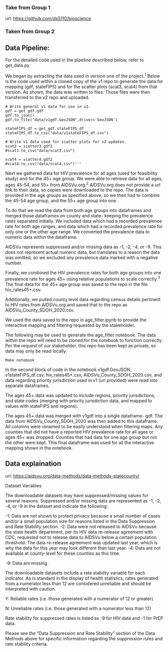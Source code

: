 ### Take from Group 1

url: https://github.com/ds5110/bioscience

### Taken from Group 2

## Data Pipeline:

For the detailed code used in the pipeline described below, refer to get_data.py

We began by extracting the data used in version one of the project.<sup>1</sup> Below is the code used within a cloned copy of the v1 repo to generate the data for mapping (gdf, stateFIPS) and for the scatter plots (scat3, scat4) from that version. 
As shown, the data was written to files. Those files were then transferred to the v2 repo and uploaded.

```
# Write general v1 data for use in v2.
gdf = get_gdf.gdf
gdf.to_json()
gdf.to_file("data/v1gdf.GeoJSON",driver='GeoJSON')

stateFIPS_df = get_gdf.stateFIPS_df
stateFIPS_df.to_csv("data/v1stateFIPS_df.csv")

# Write v1 data used for scatter plots for v2 updates.
scat3 = scatter3.gdf2
#scat3.to_csv("data/scat3.csv")

scat4 = scatter4.gdf2
#scat4.to_csv("data/scat4.csv")'''
```

Next we gathered data for HIV prevalence for all ages (used for feasibility study) and for the 45+ age group. We were able to retrieve data for all ages, ages 45-54, and 55+ from AIDSVu.org.<sup>2</sup>  AIDSVu.org does not provide a url link to their data, so copies were downloaded to the repo. The data is provided in the age groups as specified above, so we then had to combine the 45-54 age group, and the 55+ age group into one.

To do that we read the data from both age groups into dataframes and merged those dataframes on county and state- keeping the prevalence rates separated initially. We included data which had a recorded prevalence rate for both age ranges, and data which had a recorded prevalence rate for only one or the other age range. We converted the prevalence data to numeric data within the dataframe.

AIDSVu represents suppressed and/or missing data as -1, -2, -4, or -9. This does not represent actual numeric data, but translates to a reason the data was omitted, so we excluded any prevalence data marked with a negative number. 

Finally, we combined the HIV prevalence rates for both age groups into one prevalence rate for ages 45+ using relative populations to scale correctly.<sup>3</sup>  The final data for the 45+ age group was saved to the repo in the file hiv_rates45+.csv.

Additionally, we pulled county level data regarding census details pertinent to HIV rates from AIDSVu.org and saved that to the repo as AIDSVu_County_SDOH_2020.csv.

We used the data saved to the repo in age_filter.ipynb to provide the interactive mapping and filtering requested by the stakeholder.

The following may be used to generate the age_filter notebook. The data within the repo will need to be cloned for the notebook to function correctly. Per the request of our stakeholder, this repo has been kept as private, so data may only be read locally.

```
Make notebook
```

In the second block of code in the notebook v1gdf.GeoJSON, v1stateFIPS_df.csv, hiv_rates45+.csv, AIDSVu_County_SDOH_2020.csv, and data regarding priority jurisdiction used in v1 (url provided) were read into separate dataframes. 

The ages 45+ data was updated to include regions, priority jurisdictions, and state codes (merging with priority jurisdiction data, and mapped to values with stateFIPS and regions).
 
The ages 45+ data was merged with v1gdf into a single dataframe- gdf. The data from AIDSVu_County_SDOH_2020 was then added to this dataframe. All columns were renamed to be easily understood when filtering maps. Any counties that did not have a reported HIV prevalence rate for all ages or ages 45+ was dropped. Counties that had data for one age group but not the other were kept. This final dataframe was used for all the interactive mapping shown in the notebook.

## Data explaination  

url: https://aidsvu.org/data-methods/data-methods-statecounty/

Dataset Variables

The downloadable datasets may have suppressed/missing values for several reasons. Suppressed and/or missing data are represented as -1, -2, -4, or -9 in the dataset and indicate the following:

-1: Data are not shown to protect privacy because a small number of cases and/or a small population size for reasons listed in the Data Suppression and Rate Stability section.
-2: Data were not released to AIDSVu because the state health department, per its HIV data re-release agreement with CDC, requested not to release data to AIDSVu below a certain population threshold. The data re-release agreement was updated last year, which is why the data for this year may look different than last year.
-4: Data are not available at county-level for these counties as this time.

-9: Data are missing.

The downloadable datasets include a rate stability variable for each indicator. As is standard in the display of health statistics, rates generated from a numerator less than 12 are considered unreliable and should be interpreted with caution.

Y: Reliable rates (i.e. those generated with a numerator of 12 or greater)

N: Unreliable rates (i.e. those generated with a numerator less than 12)

Rate stability for suppressed rates is listed as -9 for HIV data and -1 for PrEP data.

Please see the “Data Suppression and Rate Stability” section of the Data Methods above for specific information regarding the suppression rules and rate stability criteria.

